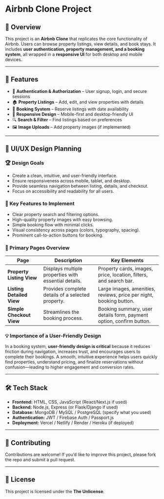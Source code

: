 # Airbnb Clone Project

## 📌 Overview

This project is an **Airbnb Clone** that replicates the core functionality of Airbnb. Users can browse property listings, view details, and book stays. It includes **user authentication, property management, and a booking system**, all wrapped in a **responsive UI** for both desktop and mobile devices.

---

## 🚀 Features

* 🔑 **Authentication & Authorization** – User signup, login, and secure sessions
* 🏠 **Property Listings** – Add, edit, and view properties with details
* 📅 **Booking System** – Reserve listings with date availability
* 📱 **Responsive Design** – Mobile-first and desktop-friendly UI
* 🔍 **Search & Filter** – Find listings based on preferences
* 🖼 **Image Uploads** – Add property images (if implemented)

---

## 🎨 UI/UX Design Planning  

### 🏆 Design Goals  
- Create a clean, intuitive, and user-friendly interface.  
- Ensure responsiveness across mobile, tablet, and desktop.  
- Provide seamless navigation between listing, details, and checkout.  
- Focus on accessibility and readability for all users.  

### 🔑 Key Features to Implement  
- Clear property search and filtering options.  
- High-quality property images with easy browsing.  
- Simple booking flow with minimal clicks.  
- Visual consistency across pages (colors, typography, spacing).  
- Prominent call-to-action buttons for booking.  

### 📄 Primary Pages Overview  

| Page | Description | Key Elements |  
|------|-------------|--------------|  
| **Property Listing View** | Displays multiple properties with essential details. | Property cards, images, price, location, filters, and search bar. |  
| **Listing Detailed View** | Provides complete details of a selected property. | Large images, amenities, reviews, price per night, booking button. |  
| **Simple Checkout View** | Streamlines the booking process. | Booking summary, user details form, payment option, confirm button. |  

### 💡 Importance of a User-Friendly Design  
In a booking system, **user-friendly design is critical** because it reduces friction during navigation, increases trust, and encourages users to complete their bookings. A smooth, intuitive experience helps users quickly find properties, understand pricing, and finalize reservations without confusion—leading to higher engagement and conversion rates.  

---

## 🛠 Tech Stack

* **Frontend:** HTML, CSS, JavaScript (React/Next.js if used)
* **Backend:** Node.js, Express (or Flask/Django if used)
* **Database:** MongoDB / MySQL / PostgreSQL (specify what you used)
* **Authentication:** JWT / Firebase Auth / Passport.js
* **Deployment:** Vercel / Netlify / Render / Heroku (if deployed)

---

## 🤝 Contributing

Contributions are welcome! If you’d like to improve this project, please fork the repo and submit a pull request.

---

## 📜 License

This project is licensed under the **The Unlicense**.